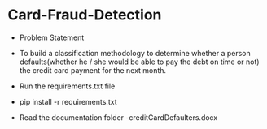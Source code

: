 # Card-Fraud-Detection


 - Problem Statement
 - To build a classification methodology to determine whether a person defaults(whether he / she would be able to pay the debt on time or not) the credit card payment      for the next month. 


 - Run the requirements.txt file
 - pip install -r requirements.txt

 - Read the documentation folder -creditCardDefaulters.docx 
